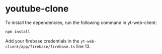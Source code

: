 # youtube-clone

To install the dependencies, run the following command in yt-web-client:

```npm install```


Add your firebase credentials in the  `yt-web-client/app/firebase/firebase.ts` line 13.